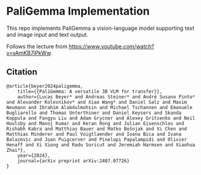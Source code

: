 # PaliGemma Implementation

This repo implements PaliGemma a vision-language model supporting text and image input and text output. 

Follows the lecture from https://www.youtube.com/watch?v=vAmKB7iPkWw.

## Citation
```
@article{beyer2024paligemma,
    title={{PaliGemma: A versatile 3B VLM for transfer}},
    author={Lucas Beyer* and Andreas Steiner* and André Susano Pinto* and Alexander Kolesnikov* and Xiao Wang* and Daniel Salz and Maxim Neumann and Ibrahim Alabdulmohsin and Michael Tschannen and Emanuele Bugliarello and Thomas Unterthiner and Daniel Keysers and Skanda Koppula and Fangyu Liu and Adam Grycner and Alexey Gritsenko and Neil Houlsby and Manoj Kumar and Keran Rong and Julian Eisenschlos and Rishabh Kabra and Matthias Bauer and Matko Bošnjak and Xi Chen and Matthias Minderer and Paul Voigtlaender and Ioana Bica and Ivana Balazevic and Joan Puigcerver and Pinelopi Papalampidi and Olivier Henaff and Xi Xiong and Radu Soricut and Jeremiah Harmsen and Xiaohua Zhai*},
    year={2024},
    journal={arXiv preprint arXiv:2407.07726}
}
```